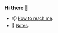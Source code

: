 ### Hi there 👋

- 📫 [How to reach me](https://github.com/hodovani/hodovani.github.io/blob/master/contacts.md).
- 📓 [Notes](https://matvii.hodovani.uk).
